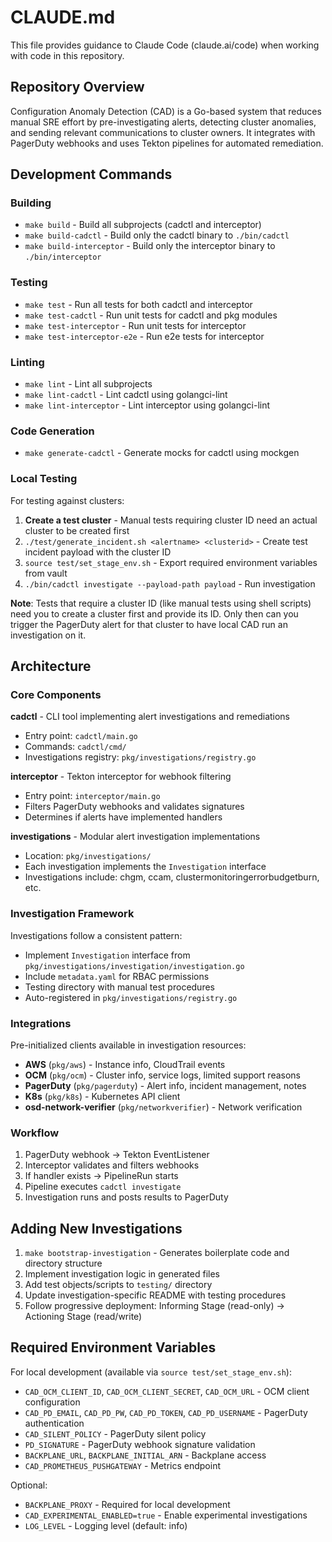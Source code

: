 # CLAUDE.md

This file provides guidance to Claude Code (claude.ai/code) when working with code in this repository.

## Repository Overview

Configuration Anomaly Detection (CAD) is a Go-based system that reduces manual SRE effort by pre-investigating alerts, detecting cluster anomalies, and sending relevant communications to cluster owners. It integrates with PagerDuty webhooks and uses Tekton pipelines for automated remediation.

## Development Commands

### Building
- `make build` - Build all subprojects (cadctl and interceptor)
- `make build-cadctl` - Build only the cadctl binary to `./bin/cadctl`
- `make build-interceptor` - Build only the interceptor binary to `./bin/interceptor`

### Testing
- `make test` - Run all tests for both cadctl and interceptor
- `make test-cadctl` - Run unit tests for cadctl and pkg modules
- `make test-interceptor` - Run unit tests for interceptor
- `make test-interceptor-e2e` - Run e2e tests for interceptor

### Linting
- `make lint` - Lint all subprojects
- `make lint-cadctl` - Lint cadctl using golangci-lint
- `make lint-interceptor` - Lint interceptor using golangci-lint

### Code Generation
- `make generate-cadctl` - Generate mocks for cadctl using mockgen

### Local Testing
For testing against clusters:
1. **Create a test cluster** - Manual tests requiring cluster ID need an actual cluster to be created first
2. `./test/generate_incident.sh <alertname> <clusterid>` - Create test incident payload with the cluster ID
3. `source test/set_stage_env.sh` - Export required environment variables from vault
4. `./bin/cadctl investigate --payload-path payload` - Run investigation

**Note**: Tests that require a cluster ID (like manual tests using shell scripts) need you to create a cluster first and provide its ID. Only then can you trigger the PagerDuty alert for that cluster to have local CAD run an investigation on it.

## Architecture

### Core Components

**cadctl** - CLI tool implementing alert investigations and remediations
- Entry point: `cadctl/main.go`
- Commands: `cadctl/cmd/`
- Investigations registry: `pkg/investigations/registry.go`

**interceptor** - Tekton interceptor for webhook filtering
- Entry point: `interceptor/main.go`
- Filters PagerDuty webhooks and validates signatures
- Determines if alerts have implemented handlers

**investigations** - Modular alert investigation implementations
- Location: `pkg/investigations/`
- Each investigation implements the `Investigation` interface
- Investigations include: chgm, ccam, clustermonitoringerrorbudgetburn, etc.

### Investigation Framework

Investigations follow a consistent pattern:
- Implement `Investigation` interface from `pkg/investigations/investigation/investigation.go`
- Include `metadata.yaml` for RBAC permissions
- Testing directory with manual test procedures
- Auto-registered in `pkg/investigations/registry.go`

### Integrations

Pre-initialized clients available in investigation resources:
- **AWS** (`pkg/aws`) - Instance info, CloudTrail events
- **OCM** (`pkg/ocm`) - Cluster info, service logs, limited support reasons
- **PagerDuty** (`pkg/pagerduty`) - Alert info, incident management, notes
- **K8s** (`pkg/k8s`) - Kubernetes API client
- **osd-network-verifier** (`pkg/networkverifier`) - Network verification

### Workflow

1. PagerDuty webhook → Tekton EventListener
2. Interceptor validates and filters webhooks
3. If handler exists → PipelineRun starts
4. Pipeline executes `cadctl investigate`
5. Investigation runs and posts results to PagerDuty

## Adding New Investigations

1. `make bootstrap-investigation` - Generates boilerplate code and directory structure
2. Implement investigation logic in generated files
3. Add test objects/scripts to `testing/` directory
4. Update investigation-specific README with testing procedures
5. Follow progressive deployment: Informing Stage (read-only) → Actioning Stage (read/write)

## Required Environment Variables

For local development (available via `source test/set_stage_env.sh`):
- `CAD_OCM_CLIENT_ID`, `CAD_OCM_CLIENT_SECRET`, `CAD_OCM_URL` - OCM client configuration
- `CAD_PD_EMAIL`, `CAD_PD_PW`, `CAD_PD_TOKEN`, `CAD_PD_USERNAME` - PagerDuty authentication
- `CAD_SILENT_POLICY` - PagerDuty silent policy
- `PD_SIGNATURE` - PagerDuty webhook signature validation
- `BACKPLANE_URL`, `BACKPLANE_INITIAL_ARN` - Backplane access
- `CAD_PROMETHEUS_PUSHGATEWAY` - Metrics endpoint

Optional:
- `BACKPLANE_PROXY` - Required for local development
- `CAD_EXPERIMENTAL_ENABLED=true` - Enable experimental investigations
- `LOG_LEVEL` - Logging level (default: info)